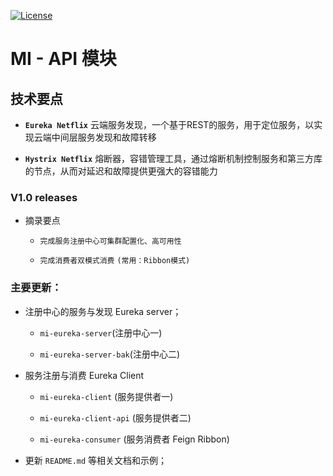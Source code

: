 [![License](https://img.shields.io/badge/license-MIT-blue.svg)](http://blog.csdn.net/fjnpysh)

# MI - API 模块  

## 技术要点

- **`Eureka Netflix`** 云端服务发现，一个基于REST的服务，用于定位服务，以实现云端中间层服务发现和故障转移

- **`Hystrix Netflix`** 熔断器，容错管理工具，通过熔断机制控制服务和第三方库的节点，从而对延迟和故障提供更强大的容错能力

### V1.0 releases

- 摘录要点
  
  - `完成服务注册中心可集群配置化、高可用性`
  
  - `完成消费者双模式消费` `(常用：Ribbon模式)`
  

### 主要更新：

- 注册中心的服务与发现 Eureka server；
  
   - `mi-eureka-server`(注册中心一)
   
   - `mi-eureka-server-bak`(注册中心二)
   
- 服务注册与消费 Eureka Client

   - `mi-eureka-client` (服务提供者一)
   
   - `mi-eureka-client-api` (服务提供者二)
   
   - `mi-eureka-consumer` (服务消费者 Feign Ribbon)
    
- 更新 `README.md` 等相关文档和示例；

